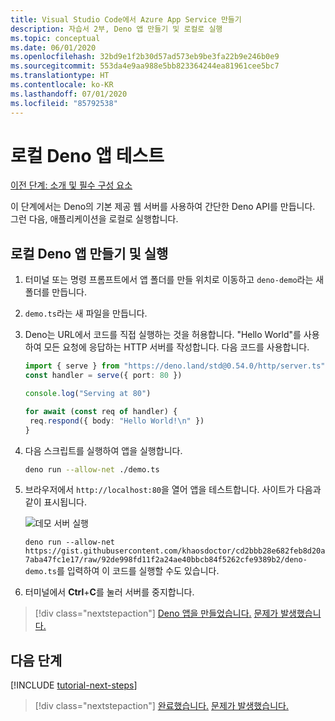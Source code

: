 ```yaml
---
title: Visual Studio Code에서 Azure App Service 만들기
description: 자습서 2부, Deno 앱 만들기 및 로컬로 실행
ms.topic: conceptual
ms.date: 06/01/2020
ms.openlocfilehash: 32bd9e1f2b30d57ad573eb9be3fa22b9e246b0e9
ms.sourcegitcommit: 553da4e9aa988e5bb823364244ea81961cee5bc7
ms.translationtype: HT
ms.contentlocale: ko-KR
ms.lasthandoff: 07/01/2020
ms.locfileid: "85792538"
---
```

# <a name="test-local-deno-apps"></a>로컬 Deno 앱 테스트

[이전 단계: 소개 및 필수 구성 요소](tutorial-visual-studio-code-azure-app-service-deno-01.md)

이 단계에서는 Deno의 기본 제공 웹 서버를 사용하여 간단한 Deno API를 만듭니다. 그런 다음, 애플리케이션을 로컬로 실행합니다.

## <a name="create-and-run-a-local-deno-app"></a>로컬 Deno 앱 만들기 및 실행

1. 터미널 또는 명령 프롬프트에서 앱 폴더를 만들 위치로 이동하고 `deno-demo`라는 새 폴더를 만듭니다.

1. `demo.ts`라는 새 파일을 만듭니다.
1. Deno는 URL에서 코드를 직접 실행하는 것을 허용합니다. "Hello World"를 사용하여 모든 요청에 응답하는 HTTP 서버를 작성합니다. 다음 코드를 사용합니다.

    ```typescript
    import { serve } from "https://deno.land/std@0.54.0/http/server.ts"
    const handler = serve({ port: 80 })

    console.log("Serving at 80")

    for await (const req of handler) {
     req.respond({ body: "Hello World!\n" })
    }
    ```

1. 다음 스크립트를 실행하여 앱을 실행합니다.

    ```bash
    deno run --allow-net ./demo.ts
    ```

1. 브라우저에서 `http://localhost:80`을 열어 앱을 테스트합니다. 사이트가 다음과 같이 표시됩니다.

    ![데모 서버 실행](media/deploy-azure/deno-hello-world.png)

    `deno run --allow-net https://gist.githubusercontent.com/khaosdoctor/cd2bbb28e682feb8d20a7aba47fc1e17/raw/92de998fd11f2a24ae40bbcb84f5262cfe9389b2/deno-demo.ts`를 입력하여 이 코드를 실행할 수도 있습니다.

1. 터미널에서 **Ctrl**+**C**를 눌러 서버를 중지합니다.

> [!div class="nextstepaction"]
> [Deno 앱을 만들었습니다.](tutorial-visual-studio-code-azure-app-service-deno-03.md) [문제가 발생했습니다.](https://www.research.net/r/PWZWZ52?tutorial=deno-deployment-azureappservice&step=create-app)

## <a name="next-steps"></a>다음 단계

[!INCLUDE [tutorial-next-steps](includes/tutorial-next-steps.md)]

> [!div class="nextstepaction"]
> [완료했습니다.](node-howto-deploy-web-app.md) [문제가 발생했습니다.](https://www.research.net/r/PWZWZ52?tutorial=deno-deployment-azureappservice&step=clean-up-resources)
